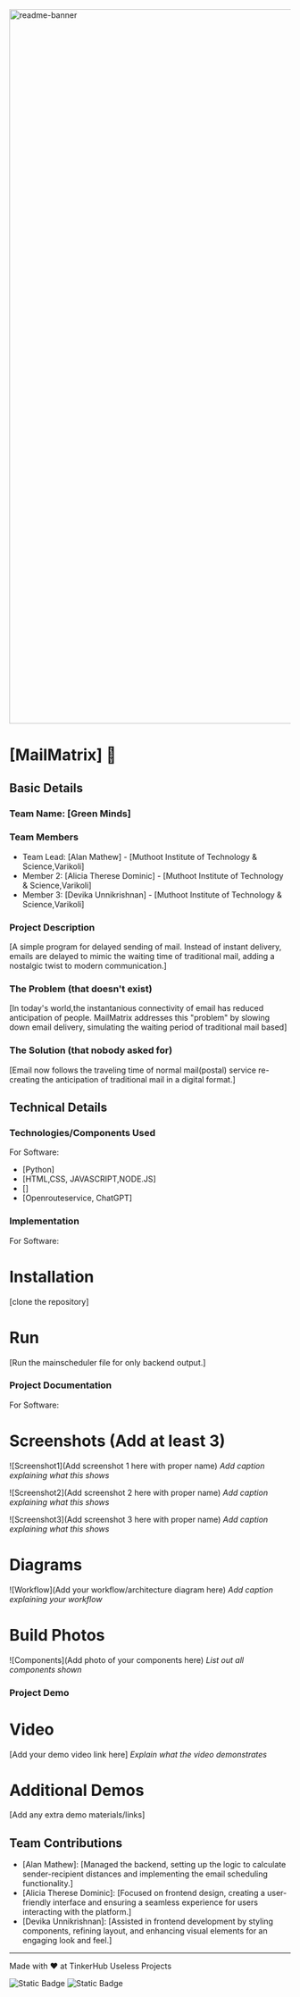 <img width="1280" alt="readme-banner" src="https://github.com/user-attachments/assets/35332e92-44cb-425b-9dff-27bcf1023c6c">

# [MailMatrix] 🎯


## Basic Details
### Team Name: [Green Minds]


### Team Members
- Team Lead: [Alan Mathew] - [Muthoot Institute of Technology & Science,Varikoli]
- Member 2: [Alicia Therese Dominic] - [Muthoot Institute of Technology & Science,Varikoli]
- Member 3: [Devika Unnikrishnan] - [Muthoot Institute of Technology & Science,Varikoli]

### Project Description
[A simple program for delayed sending of mail. Instead of instant delivery, emails are delayed to mimic the waiting time of traditional mail, adding a nostalgic twist to modern communication.]

### The Problem (that doesn't exist)
[In today's world,the instantanious connectivity of email has reduced anticipation of people. MailMatrix addresses this "problem" by slowing down email delivery, simulating the waiting period of traditional mail based]

### The Solution (that nobody asked for)
[Email now follows the traveling time of normal mail(postal) service re-creating the anticipation of traditional mail in a digital format.]

## Technical Details
### Technologies/Components Used
For Software:
- [Python]
- [HTML,CSS, JAVASCRIPT,NODE.JS]
- []
- [Openrouteservice, ChatGPT]

### Implementation
For Software:
# Installation
[clone the repository]

# Run
[Run the mainscheduler file for only backend output.]

### Project Documentation
For Software:

# Screenshots (Add at least 3)
![Screenshot1](Add screenshot 1 here with proper name)
*Add caption explaining what this shows*

![Screenshot2](Add screenshot 2 here with proper name)
*Add caption explaining what this shows*

![Screenshot3](Add screenshot 3 here with proper name)
*Add caption explaining what this shows*

# Diagrams
![Workflow](Add your workflow/architecture diagram here)
*Add caption explaining your workflow*

# Build Photos
![Components](Add photo of your components here)
*List out all components shown*


### Project Demo
# Video
[Add your demo video link here]
*Explain what the video demonstrates*

# Additional Demos
[Add any extra demo materials/links]

## Team Contributions
- [Alan Mathew]: [Managed the backend, setting up the logic to calculate sender-recipient distances and implementing the email scheduling functionality.]
- [Alicia Therese Dominic]: [Focused on frontend design, creating a user-friendly interface and ensuring a seamless experience for users interacting with the platform.]
- [Devika Unnikrishnan]: [Assisted in frontend development by styling components, refining layout, and enhancing visual elements for an engaging look and feel.]

---
Made with ❤️ at TinkerHub Useless Projects 

![Static Badge](https://img.shields.io/badge/TinkerHub-24?color=%23000000&link=https%3A%2F%2Fwww.tinkerhub.org%2F)
![Static Badge](https://img.shields.io/badge/UselessProject--24-24?link=https%3A%2F%2Fwww.tinkerhub.org%2Fevents%2FQ2Q1TQKX6Q%2FUseless%2520Projects)



